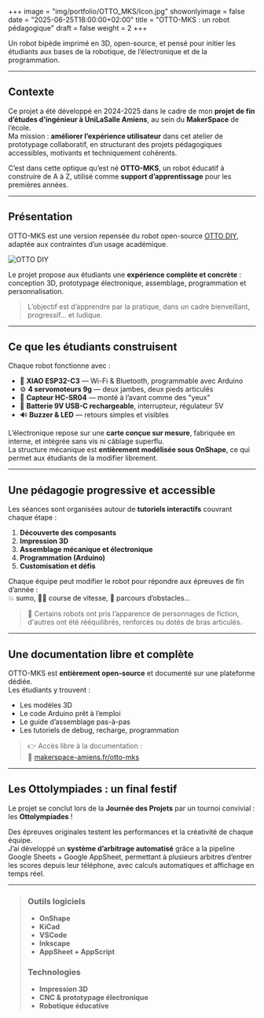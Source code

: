 +++
image = "img/portfolio/OTTO_MKS/Icon.jpg"
showonlyimage = false
date = "2025-06-25T18:00:00+02:00"
title = "OTTO-MKS : un robot pédagogique"
draft = false
weight = 2
+++

Un robot bipède imprimé en 3D, open-source, et pensé pour initier les étudiants aux bases de la robotique, de l’électronique et de la programmation.

<!--more-->

---

## Contexte

Ce projet a été développé en 2024-2025 dans le cadre de mon **projet de fin d’études d’ingénieur à UniLaSalle Amiens**, au sein du **MakerSpace** de l’école.  
Ma mission : **améliorer l’expérience utilisateur** dans cet atelier de prototypage collaboratif, en structurant des projets pédagogiques accessibles, motivants et techniquement cohérents.

C’est dans cette optique qu’est né **OTTO-MKS**, un robot éducatif à construire de A à Z, utilisé comme **support d’apprentissage** pour les premières années.  

---

## Présentation

OTTO-MKS est une version repensée du robot open-source [OTTO DIY](https://www.ottodiy.com/), adaptée aux contraintes d’un usage académique.  

![OTTO DIY](/img/portfolio/OTTO_MKS/Otto.png)

Le projet propose aux étudiants une **expérience complète et concrète** : conception 3D, prototypage électronique, assemblage, programmation et personnalisation.

> L’objectif est d’apprendre par la pratique, dans un cadre bienveillant, progressif… et ludique.

---

## Ce que les étudiants construisent

Chaque robot fonctionne avec :

- 🧠 **XIAO ESP32-C3** — Wi-Fi & Bluetooth, programmable avec Arduino  
- ⚙️ **4 servomoteurs 9g** — deux jambes, deux pieds articulés  
- 👀 **Capteur HC-SR04** — monté à l’avant comme des "yeux"  
- 🔋 **Batterie 9V USB-C rechargeable**, interrupteur, régulateur 5V  
- 🔊 **Buzzer & LED** — retours simples et visibles

L’électronique repose sur une **carte conçue sur mesure**, fabriquée en interne, et intégrée sans vis ni câblage superflu.  
La structure mécanique est **entièrement modélisée sous OnShape**, ce qui permet aux étudiants de la modifier librement.

<!-- ![Placeholder robot final monté](/img/portfolio/OTTO-MKS/otto-final.jpg) -->

---

## Une pédagogie progressive et accessible

Les séances sont organisées autour de **tutoriels interactifs** couvrant chaque étape :

1. **Découverte des composants**
2. **Impression 3D**
3. **Assemblage mécanique et électronique**
4. **Programmation (Arduino)**
5. **Customisation et défis**

Chaque équipe peut modifier le robot pour répondre aux épreuves de fin d’année :  
💥 sumo, 🏃‍♂️ course de vitesse, 🧭 parcours d’obstacles…

> 🎨 Certains robots ont pris l’apparence de personnages de fiction, d'autres ont été rééquilibrés, renforcés ou dotés de bras articulés.

<!-- ![Collage robots customisés – Placeholder](/img/portfolio/OTTO-MKS/robots-custom.jpg) -->

---

## Une documentation libre et complète

OTTO-MKS est **entièrement open-source** et documenté sur une plateforme dédiée.  
Les étudiants y trouvent :

- Les modèles 3D
- Le code Arduino prêt à l’emploi
- Le guide d’assemblage pas-à-pas
- Les tutoriels de debug, recharge, programmation

> 👉 Accès libre à la documentation :  
> 🔗 [makerspace-amiens.fr/otto-mks](https://makerspace-amiens.fr/otto-mks/)

---

## Les Ottolympiades : un final festif

Le projet se conclut lors de la **Journée des Projets** par un tournoi convivial :  
les **Ottolympiades** !

<!-- ![Placeholder piste de course](/img/portfolio/OTTO-MKS/course.jpg)  
![Placeholder arène de sumo](/img/portfolio/OTTO-MKS/sumo.jpg) -->

Des épreuves originales testent les performances et la créativité de chaque équipe.  
J’ai développé un **système d’arbitrage automatisé** grâce a la pipeline Google Sheets + Google AppSheet, permettant à plusieurs arbitres d’entrer les scores depuis leur téléphone, avec calculs automatiques et affichage en temps réel.

---

>### Outils logiciels
>
>- **OnShape**
>- **KiCad**
>- **VSCode**
>- **Inkscape**
>- **AppSheet + AppScript**
>
>### Technologies
>
>- **Impression 3D**
>- **CNC & prototypage électronique**
>- **Robotique éducative**
